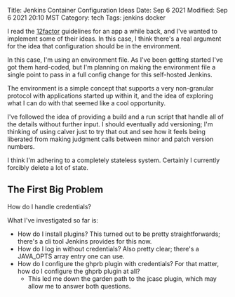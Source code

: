 Title: Jenkins Container Configuration Ideas
Date: Sep 6 2021
Modified: Sep 6 2021 20:10 MST
Category: tech
Tags: jenkins docker

I read the [12factor](https://12factor.net) guidelines for an app a while back, and I've wanted to implement some of their
ideas. In this case, I think there's a real argument for the idea that configuration should be in the environment.

In this case, I'm using an environment file. As I've been getting started I've got them hard-coded, but I'm planning on
making the environment file a single point to pass in a full config change for this self-hosted Jenkins.

The environment is a simple concept that supports a very non-granular protocol with applications started up within it, 
and the idea of exploring what I can do with that seemed like a cool opportunity.

I've followed the idea of providing a build and a run script that handle all of the details without further input. I should
eventually add versioning; I'm thinking of using calver just to try that out and see how it feels being liberated from 
making judgment calls between minor and patch version numbers.

I think I'm adhering to a completely stateless  system. Certainly I currently forcibly delete a lot of state.

## The First Big Problem
How do I handle credentials?

What I've investigated so far is:
* How do I install plugins? This turned out to be pretty straightforwards; there's a cli tool Jenkins provides for this now.
* How do I log in without credentials? Also pretty clear; there's a JAVA_OPTS array entry one can use.
* How do I configure the ghprb plugin with credentials? For that matter, how do I configure the ghprb plugin at all?
  * This led me down the garden path to the jcasc plugin, which may allow me to answer both questions.